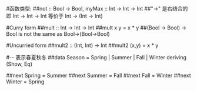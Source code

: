 #函数类型: 
##not :: Bool -> Bool, myMax :: Int -> Int -> Int
##"->" 是右结合的 即 Int -> Int -> Int 等价于 Int -> (Int -> Int)

#Curry form
##mult :: Int -> Int -> Int
##mult x y = x * y
##(Bool -> Bool) -> Bool is not the same as Bool->(Bool->Bool)

#Uncurried form
##mult2 :: (Int, Int) -> Int
##mult2 (x,y) = x * y

#-- 表示春夏秋冬
##data Season = Spring | Summer | Fall | Winter deriving (Show, Eq)


##next Spring = Summer
##next Summer = Fall
##next Fall = Winter
##next Winter = Spring
